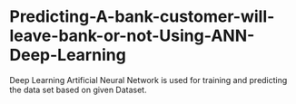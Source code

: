 # Predicting-A-bank-customer-will-leave-bank-or-not-Using-ANN-Deep-Learning
Deep Learning Artificial Neural Network is used for training and predicting the data set based on given Dataset.
